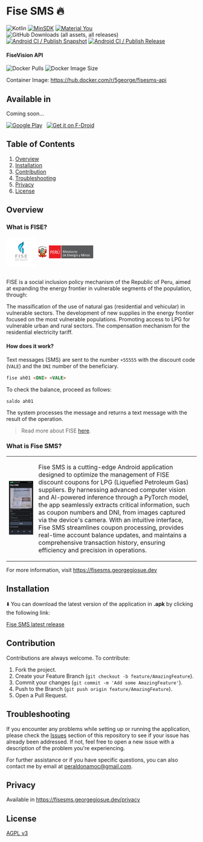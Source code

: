 # Fise SMS 🔥

![Kotlin](https://img.shields.io/badge/Kotlin-646464?&style=flat&logo=kotlin&logoColor=red-771e9d)
[![MinSDK](https://img.shields.io/badge/minSDK-23-blue?style=flat&logo=android)](https://developer.android.com/studio/)
[![Material You](https://img.shields.io/badge/Material_You-3-brightgreen?style=flat&logo=material-design)](https://material.io/)
![GitHub Downloads (all assets, all releases)](https://img.shields.io/github/downloads/georgegiosue/fisesms/total)
[![Android CI / Publish Snapshot](https://github.com/georgegiosue/fisesms/actions/workflows/publish-snapshot.yml/badge.svg?branch=master)](https://github.com/georgegiosue/fisesms/actions/workflows/publish-snapshot.yml)
[![Android CI / Publish Release](https://github.com/georgegiosue/fisesms/actions/workflows/publish-release.yml/badge.svg?branch=master)](https://github.com/georgegiosue/fisesms/actions/workflows/publish-release.yml)

#### FiseVision API

![Docker Pulls](https://img.shields.io/docker/pulls/5george/fisesms-api)
![Docker Image Size](https://img.shields.io/docker/image-size/5george/fisesms-api)

Container Image: https://hub.docker.com/r/5george/fisesms-api

## Available in

Coming soon...

[<img src="https://play.google.com/intl/en_us/badges/images/generic/en_badge_web_generic.png" alt="Google Play" height="80">](https://github.com/georgegiosue/fisesms)
&nbsp;
[<img src="https://fdroid.gitlab.io/artwork/badge/get-it-on.png" alt="Get it on F-Droid" height="80">](https://github.com/georgegiosue/fisesms)
&nbsp;

## Table of Contents

1. [Overview](#overview)
2. [Installation](#installation)
3. [Contribution](#contribution)
4. [Troubleshooting](#troubleshooting)
5. [Privacy](#privacy)
6. [License](#license)

## Overview

### What is FISE?

<div style="display: flex; justify-content: start; align-items: center">
<img src="./.github/images/fise-logo.png" alt="FISE" width="80"/>
<img src="./.github/images/minem-banner.png" alt="Ministerio de Energia y Minas del Peru" width="150" height="34"/>
</div>
<br>

FISE is a social inclusion policy mechanism of the Republic of Peru, aimed at expanding the energy
frontier in vulnerable segments of the population, through:

The massification of the use of natural gas (residential and vehicular) in vulnerable sectors.
The development of new supplies in the energy frontier focused on the most vulnerable populations.
Promoting access to LPG for vulnerable urban and rural sectors.
The compensation mechanism for the residential electricity tariff.

#### How does it work?

Text messages (SMS) are sent to the number `+55555` with the discount code (`VALE`) and the `DNI`
number of the beneficiary.

```html
fise ah01 <DNI> <VALE>
```

To check the balance, proceed as follows:

```
saldo ah01
```

The system processes the message and returns a text message with the result of the operation.

> Read more about FISE [here](https://www.fise.gob.pe/).

### What is Fise SMS?

|                                                                            |                                                                                                                                                                                                                                                                                                                                                                                                                                                                                                                                                                                                                                     |
|----------------------------------------------------------------------------|-------------------------------------------------------------------------------------------------------------------------------------------------------------------------------------------------------------------------------------------------------------------------------------------------------------------------------------------------------------------------------------------------------------------------------------------------------------------------------------------------------------------------------------------------------------------------------------------------------------------------------------|
| <img src="./.github/images/fise-demo.jpg" alt="Process page" width="950"/> | <p style="font-size: medium">Fise SMS is a cutting-edge Android application designed to optimize the management of FISE discount coupons for LPG (Liquefied Petroleum Gas) suppliers. By harnessing advanced computer vision and AI-powered inference through a PyTorch model, the app seamlessly extracts critical information, such as coupon numbers and DNI, from images captured via the device's camera. With an intuitive interface, Fise SMS streamlines coupon processing, provides real-time account balance updates, and maintains a comprehensive transaction history, ensuring efficiency and precision in operations. |

For more information, visit https://fisesms.georgegiosue.dev

## Installation

⬇️ You can download the latest version of the application in **.apk** by clicking the following
link:

[Fise SMS latest release](https://github.com/georgegiosue/fisesms/releases/latest)

## Contribution

Contributions are always welcome. To contribute:

1. Fork the project.
2. Create your Feature Branch (`git checkout -b feature/AmazingFeature`).
3. Commit your changes (`git commit -m 'Add some AmazingFeature'`).
4. Push to the Branch (`git push origin feature/AmazingFeature`).
5. Open a Pull Request.

## Troubleshooting

If you encounter any problems while setting up or running the application, please check
the [Issues](https://github.com/georgegiosue/fisesms/issues) section of this repository to see if
your issue has already been addressed. If not, feel free to open a new issue with a description of
the problem you're experiencing.

For further assistance or if you have specific questions, you can also contact me by email
at [peraldonamoc@gmail.com](mailto:peraldonamoc@gmail.com).

## Privacy

Available in https://fisesms.georgegiosue.dev/privacy

## License

[AGPL v3](./LICENSE)
